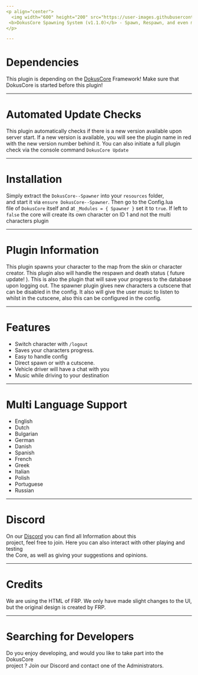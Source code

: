```yaml
---
<p align="center">
  <img width="600" height="200" src="https://user-images.githubusercontent.com/49053928/111937011-2e9b8080-8ac7-11eb-914a-a0d94380d611.gif"><br>
 <b>DokusCore Spawning System (v1.1.0)</b> - Spawn, Respawn, and even more respawning.
</p>

---
```

# Dependencies
This plugin is depending on the [DokusCore](https://github.com/dokucore) Framework!
Make sure that DokusCore is started before this plugin!

---
# Automated Update Checks
This plugin automatically checks if there is a new version available
upon server start. If a new version is available, you will see the plugin
name in red with the new version number behind it. You can also initiate
a full plugin check via the console command `DokusCore Update`

---
# Installation
Simply extract the `DokusCore--Spawner` into your `resources` folder, <br>
and start it via `ensure DokusCore--Spawner`. Then go to the Config.lua <br>
file of `DokusCore` itself and at `_Modules = { Spawner }` set it to `true`.
If left to `false` the core will create its own character on ID 1 and not the
multi characters plugin

---
# Plugin Information
This plugin spawns your character to the map from the skin or
character creator. This plugin also will handle the respawn and
death status ( future update! ). This is also the plugin that will
save your progress to the database upon logging out. The spawner
plugin gives new characters a cutscene that can be disabled in the
config. It also will give the user music to listen to whilst in the
cutscene, also this can be configured in the config.

---
# Features
- Switch character with `/logout`
- Saves your characters progress.
- Easy to handle config
- Direct spawn or with a cutscene.
- Vehicle driver will have a chat with you
- Music while driving to your destination

---
# Multi Language Support
  - English
  - Dutch
  - Bulgarian
  - German
  - Danish
  - Spanish
  - French
  - Greek
  - Italian
  - Polish
  - Portuguese
  - Russian

---
# Discord
On our [Discord](https://discord.io/dokuscore) you can find all Information about this<br>
project, feel free to join. Here you can also interact with other playing and testing<br>
the Core, as well as giving your suggestions and opinions.

---
# Credits
We are using the HTML of FRP. We only have made slight
changes to the UI, but the original design is created by FRP.

---
# Searching for Developers
Do you enjoy developing, and would you like to take part into the DokusCore<br>
project ? Join our Discord and contact one of the Administrators.
